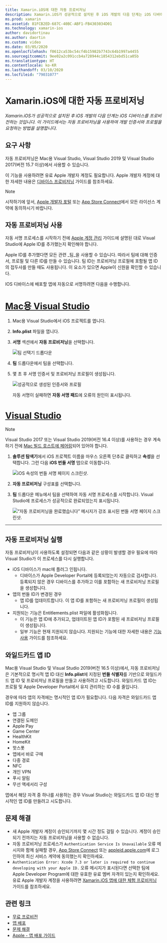 ```yaml
---
title: Xamarin.iOS에 대한 자동 프로비저닝
description: Xamarin.iOS가 성공적으로 설치된 후 iOS 개발의 다음 단계는 iOS 디바이스를 프로비전하는 것입니다. 이 가이드에서는 자동 서명을 사용하여 개발 인증서와 프로필을 요청하는 방법을 설명합니다.
ms.prod: xamarin
ms.assetid: 81FCB2ED-687C-40BC-ABF1-FB4303034D01
ms.technology: xamarin-ios
author: davidortinau
ms.author: daortin
ms.custom: video
ms.date: 03/05/2020
ms.openlocfilehash: f0612ca53bc54cf4b15982b7743c64b1997a4455
ms.sourcegitcommit: 9ee02a2c091ccb4a728944c1854312ebd51ca05b
ms.translationtype: HT
ms.contentlocale: ko-KR
ms.lasthandoff: 03/10/2020
ms.locfileid: "79031077"
---
```

# <a name="automatic-provisioning-for-xamarinios"></a>Xamarin.iOS에 대한 자동 프로비저닝

_Xamarin.iOS가 성공적으로 설치된 후 iOS 개발의 다음 단계는 iOS 디바이스를 프로비전하는 것입니다. 이 가이드에서는 자동 프로비저닝을 사용하여 개발 인증서와 프로필을 요청하는 방법을 설명합니다._

## <a name="requirements"></a>요구 사항

자동 프로비저닝은 Mac용 Visual Studio, Visual Studio 2019 및 Visual Studio 2017(버전 15.7 이상)에서 사용할 수 있습니다. 

이 기능을 사용하려면 유료 Apple 개발자 계정도 필요합니다. Apple 개발자 계정에 대한 자세한 내용은 [디바이스 프로비저닝](~/ios/get-started/installation/device-provisioning/index.md) 가이드를 참조하세요.

> [!NOTE]
> 시작하기에 앞서, [Apple 개발자 포털](https://developer.apple.com/account/) 또는 [App Store Connect](https://appstoreconnect.apple.com/)에서 모든 라이선스 계약에 동의하시기 바랍니다.


## <a name="enable-automatic-provisioning"></a>자동 프로비저닝 사용

자동 서명 프로세스를 시작하기 전에 [Apple 계정 관리](~/cross-platform/macios/apple-account-management.md) 가이드에 설명된 대로 Visual Studio에 Apple ID를 추가했는지 확인해야 합니다. 

Apple ID를 추가했다면 모든 관련 _팀_을 사용할 수 있습니다. 따라서 팀에 대해 인증서, 프로필 및 다른 ID를 만들 수 있습니다. 팀 ID는 프로비저닝 프로필에 포함될 앱 ID의 접두사를 만들 때도 사용됩니다. 이 요소가 있으면 Apple이 신원을 확인할 수 있습니다.

IOS 디바이스에 배포할 앱에 자동으로 서명하려면 다음을 수행합니다.

# <a name="visual-studio-for-mac"></a>[Mac용 Visual Studio](#tab/macos)

1. Mac용 Visual Studio에서 iOS 프로젝트를 엽니다.

2. **Info.plist** 파일을 엽니다.

3. **서명** 섹션에서 **자동 프로비저닝**을 선택합니다.

    ![팀 선택기 드롭다운](automatic-provisioning-images/image2.png)

4. **팀** 드롭다운에서 팀을 선택합니다.

5. 몇 초 후 서명 인증서 및 프로비저닝 프로필이 생성됩니다.

    ![성공적으로 생성된 인증서와 프로필](automatic-provisioning-images/image5.png)

    자동 서명이 실패하면 **자동 서명 패드**에 오류의 원인이 표시됩니다.

# <a name="visual-studio"></a>[Visual Studio](#tab/windows)

> [!NOTE]
> Visual Studio 2017 또는 Visual Studio 2019(버전 16.4 이상)를 사용하는 경우 계속하기 전에 [Mac 빌드 호스트에 페어링](~/ios/get-started/installation/windows/connecting-to-mac/index.md)되어 있어야 합니다.

1. **솔루션 탐색기**에서 iOS 프로젝트 이름을 마우스 오른쪽 단추로 클릭하고 **속성**을 선택합니다. 그런 다음 **iOS 번들 서명** 탭으로 이동합니다.

    ![iOS 속성의 번들 서명 페이지 스크린샷.](automatic-provisioning-images/bundle-signing-win.png)

2. **자동 프로비저닝** 구성표를 선택합니다.

3. **팀** 드롭다운 메뉴에서 팀을 선택하여 자동 서명 프로세스를 시작합니다. Visual Studio에 프로세스가 성공적으로 완료되었는지 표시됩니다.

    ![“자동 프로비저닝을 완료했습니다” 메시지가 강조 표시된 번들 서명 페이지 스크린샷.](automatic-provisioning-images/signing-success-win.png)

-----

## <a name="run-automatic-provisioning"></a>자동 프로비저닝 실행

자동 프로비저닝이 사용하도록 설정되면 다음과 같은 상황이 발생할 경우 필요에 따라 Visual Studio가 이 프로세스를 다시 실행합니다.

- iOS 디바이스가 mac에 플러그 인됩니다.
  - 디바이스가 Apple Developer Portal에 등록되었는지 자동으로 검사합니다. 등록되지 않은 경우 디바이스를 추가하고 이를 포함하는 새 프로비저닝 프로필을 생성합니다.
- 앱의 번들 ID가 변경된 경우
  - 앱 ID를 업데이트합니다. 이 앱 ID를 포함하는 새 프로비저닝 프로필이 생성됩니다.
- 지원되는 기능은 Entitlements.plist 파일에 활성화됩니다.
  - 이 기능은 앱 ID에 추가되고, 업데이트된 앱 ID가 포함된 새 프로비저닝 프로필이 생성됩니다.
  - 일부 기능은 현재 지원되지 않습니다. 지원되는 기능에 대한 자세한 내용은 [기능 사용](~/ios/deploy-test/provisioning/capabilities/index.md) 가이드를 참조하세요.

## <a name="wildcard-app-ids"></a>와일드카드 앱 ID

Mac용 Visual Studio 및 Visual Studio 2019(버전 16.5 이상)에서, 자동 프로비저닝은 기본적으로 명시적 앱 ID 대신 **Info.plist**에 지정된 **번들 식별자**를 기반으로 와일드카드 앱 ID 및 프로비저닝 프로필을 만들고 사용하려고 시도합니다. 와일드카드 앱 ID는 프로필 및 Apple Developer Portal에서 유지 관리하는 ID 수를 줄입니다.

경우에 따라 앱의 자격에는 명시적인 앱 ID가 필요합니다. 다음 자격은 와일드카드 앱 ID를 지원하지 않습니다.

- 앱 그룹
- 연결된 도메인
- Apple Pay
- Game Center
- HealthKit
- HomeKit
- 핫스폿
- 앱에서 바로 구매
- 다중 경로
- NFC
- 개인 VPN
- 푸시 알림
- 무선 액세서리 구성

앱에서 해당 자격 중 하나를 사용하는 경우 Visual Studio는 와일드카드 앱 ID 대신 명시적인 앱 ID를 만들려고 시도합니다.

## <a name="troubleshoot"></a>문제 해결 

- 새 Apple 개발자 계정이 승인되기까지 몇 시간 정도 걸릴 수 있습니다. 계정이 승인되기 전까지는 자동 프로비저닝을 사용할 수 없습니다.
- 자동 프로비저닝 프로세스가 `Authentication Service Is Unavailable` 오류 메시지와 함께 실패할 경우, [App Store Connect](https://appstoreconnect.apple.com/) 또는 [appleid.apple.com](https://appleid.apple.com)에 로그인하여 최신 서비스 계약에 동의했는지 확인하세요.
- `Authentication Error: Xcode 7.3 or later is required to continue developing with your Apple ID.` 오류 메시지가 표시된다면 선택한 팀에 Apple Developer Program에 대한 유효한 유료 멤버 자격이 있는지 확인하세요. 유료 Apple 개발자 계정을 사용하려면 [Xamarin.iOS 앱에 대한 체험 프로비저닝](~/ios/get-started/installation/device-provisioning/free-provisioning.md) 가이드를 참조하세요.

## <a name="related-links"></a>관련 링크

- [무료 프로비전](~/ios/get-started/installation/device-provisioning/free-provisioning.md)
- [앱 배포](~/ios/deploy-test/app-distribution/index.md)
- [문제 해결](~/ios/deploy-test/troubleshooting.md)
- [Apple - 앱 배포 가이드](https://developer.apple.com/library/ios/documentation/IDEs/Conceptual/AppDistributionGuide/Introduction/Introduction.html)
